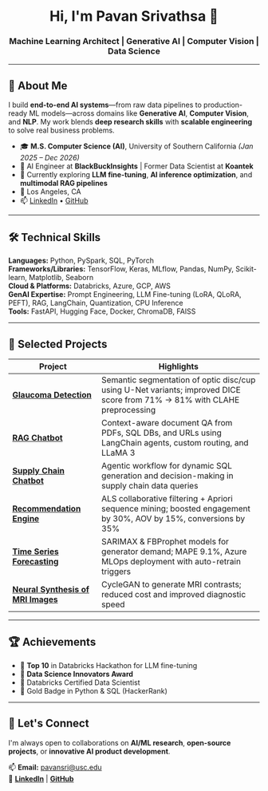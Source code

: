 <h1 align="center">Hi, I'm Pavan Srivathsa 👋</h1>
<h3 align="center">Machine Learning Architect | Generative AI | Computer Vision | Data Science</h3>

---

## 🚀 About Me
I build **end-to-end AI systems**—from raw data pipelines to production-ready ML models—across domains like **Generative AI**, **Computer Vision**, and **NLP**. My work blends **deep research skills** with **scalable engineering** to solve real business problems.

- 🎓 **M.S. Computer Science (AI)**, University of Southern California *(Jan 2025 – Dec 2026)*
- 💼 AI Engineer at **BlackBuckInsights** | Former Data Scientist at **Koantek**
- 🌱 Currently exploring **LLM fine-tuning**, **AI inference optimization**, and **multimodal RAG pipelines**
- 📍 Los Angeles, CA
- 📫 [LinkedIn](https://www.linkedin.com/in/pavan-srivathsa-1a6342165/) • [GitHub](https://github.com/Pavan-Srivathsa)

---

## 🛠️ Technical Skills

**Languages:** Python, PySpark, SQL, PyTorch  
**Frameworks/Libraries:** TensorFlow, Keras, MLflow, Pandas, NumPy, Scikit-learn, Matplotlib, Seaborn  
**Cloud & Platforms:** Databricks, Azure, GCP, AWS  
**GenAI Expertise:** Prompt Engineering, LLM Fine-tuning (LoRA, QLoRA, PEFT), RAG, LangChain, Quantization, CPU Inference  
**Tools:** FastAPI, Hugging Face, Docker, ChromaDB, FAISS

---

## 📌 Selected Projects

| Project | Highlights |
|---------|------------|
| **[Glaucoma Detection](https://github.com/Pavan-Srivathsa/Glaucoma)** | Semantic segmentation of optic disc/cup using U-Net variants; improved DICE score from 71% → 81% with CLAHE preprocessing |
| **[RAG Chatbot](https://github.com/Pavan-Srivathsa/GenAI)** | Context-aware document QA from PDFs, SQL DBs, and URLs using LangChain agents, custom routing, and LLaMA 3 |
| **[Supply Chain Chatbot](https://github.com/Pavan-Srivathsa)** | Agentic workflow for dynamic SQL generation and decision-making in supply chain data queries |
| **[Recommendation Engine](https://github.com/Pavan-Srivathsa)** | ALS collaborative filtering + Apriori sequence mining; boosted engagement by 30%, AOV by 15%, conversions by 35% |
| **[Time Series Forecasting](https://github.com/Pavan-Srivathsa)** | SARIMAX & FBProphet models for generator demand; MAPE 9.1%, Azure MLOps deployment with auto-retrain triggers |
| **[Neural Synthesis of MRI Images](https://github.com/Pavan-Srivathsa)** | CycleGAN to generate MRI contrasts; reduced cost and improved diagnostic speed |

---

## 🏆 Achievements

- 🥇 **Top 10** in Databricks Hackathon for LLM fine-tuning
- 🥇 **Data Science Innovators Award**
- 📜 Databricks Certified Data Scientist
- 🥇 Gold Badge in Python & SQL (HackerRank)

---

## 💬 Let's Connect
I'm always open to collaborations on **AI/ML research**, **open-source projects**, or **innovative AI product development**.

📫 **Email:** pavansri@usc.edu  
🔗 **[LinkedIn](https://www.linkedin.com/in/pavan-srivathsa-1a6342165/)** | **[GitHub](https://github.com/Pavan-Srivathsa)**
